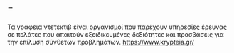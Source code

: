 # -
Τα γραφεια ντετεκτιβ είναι οργανισμοί που παρέχουν υπηρεσίες έρευνας σε πελάτες που απαιτούν εξειδικευμένες δεξιότητες και προσβάσεις για την επίλυση σύνθετων προβλημάτων. https://www.krypteia.gr/
